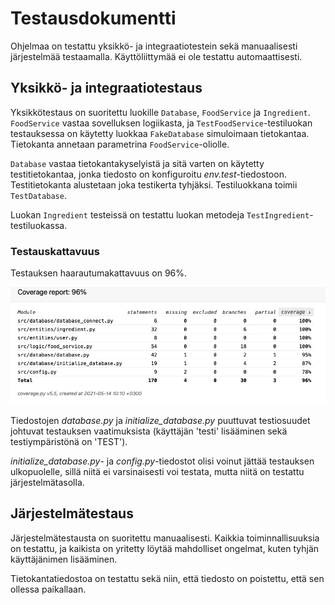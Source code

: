 # Testausdokumentti
Ohjelmaa on testattu yksikkö- ja integraatiotestein sekä manuaalisesti järjestelmää testaamalla. Käyttöliittymää ei ole testattu automaattisesti.

## Yksikkö- ja integraatiotestaus
Yksikkötestaus on suoritettu luokille `Database`, `FoodService` ja `Ingredient`. `FoodService` vastaa sovelluksen logiikasta, ja `TestFoodService`-testiluokan testauksessa on käytetty luokkaa `FakeDatabase` simuloimaan tietokantaa. Tietokanta annetaan parametrina `FoodService`-oliolle.

`Database` vastaa tietokantakyselyistä ja sitä varten on käytetty testitietokantaa, jonka tiedosto on konfiguroitu _env.test_-tiedostoon. Testitietokanta alustetaan joka testikerta tyhjäksi. Testiluokkana toimii `TestDatabase`.

Luokan `Ingredient` testeissä on testattu luokan metodeja `TestIngredient`-testiluokassa.


### Testauskattavuus
Testauksen haarautumakattavuus on 96%.

![Haarautumakattavuus](https://github.com/jupouta/ohjelmistotekniikka/blob/master/dokumentaatio/kuvat/haarautumakattavuus.png)

Tiedostojen _database.py_ ja _initialize\_database.py_ puuttuvat testiosuudet johtuvat testauksen vaatimuksista (käyttäjän 'testi' lisääminen sekä testiympäristönä on 'TEST').

_initialize\_database.py_- ja _config.py_-tiedostot olisi voinut jättää testauksen ulkopuolelle, sillä niitä ei varsinaisesti voi testata, mutta niitä on testattu järjestelmätasolla.

## Järjestelmätestaus
Järjestelmätestausta on suoritettu manuaalisesti. Kaikkia toiminnallisuuksia on testattu, ja kaikista on yritetty löytää mahdolliset ongelmat, kuten tyhjän käyttäjänimen lisääminen.

Tietokantatiedostoa on testattu sekä niin, että tiedosto on poistettu, että sen ollessa paikallaan.